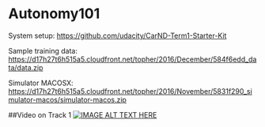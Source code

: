 # Autonomy101

System setup:
https://github.com/udacity/CarND-Term1-Starter-Kit

Sample training data:
https://d17h27t6h515a5.cloudfront.net/topher/2016/December/584f6edd_data/data.zip

Simulator MACOSX:
https://d17h27t6h515a5.cloudfront.net/topher/2016/November/5831f290_simulator-macos/simulator-macos.zip

##Video on Track 1
[![IMAGE ALT TEXT HERE](https://img.youtube.com/vi/Ra-MEWdlCWA/0.jpg)](https://www.youtube.com/watch?v=Ra-MEWdlCWA)
